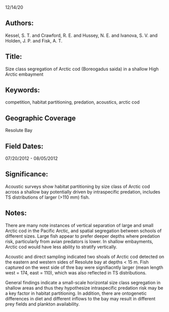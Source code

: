 12/14/20
## Authors:
Kessel, S. T. and Crawford, R. E.  and Hussey, N. E. and Ivanova, S. V. and Holden, J. P. and Fisk, A. T.
## Title:
Size class segregation of Arctic cod (Boreogadus saida) in a shallow High Arctic embayment
## Keywords:
competition, habitat partitioning, predation, acoustics, arctic cod
## Geographic Coverage
Resolute Bay
## Field Dates:
07/20/2012 - 08/05/2012
## Significance:
Acoustic surveys show habitat partitioning by size class of Arctic cod across a shallow bay potentially driven by intraspecific predation, includes TS distributions of larger (>110 mm) fish.

## Notes:
There are many note instances of vertical separation of large and small Arctic cod in the Pacific Arctic, and spatial segregation between schools of different sizes. Large fish appear to prefer deeper depths where predation risk, particularly from avian predators is lower. In shallow embayments, Arctic cod would have less ability to stratify vertically.

Acoustic and direct sampling indicated two shoals of Arctic cod detected on the eastern and western sides of Resolute bay at depths < 15 m. Fish captured on the west side of thre bay were signifiacntly larger (mean length west = 174, east = 110), which was also reflected in TS distributions.

General findings indicate a small-scale horizontal size class segregation in shallow areas and thus they hypothesize intraspecific predation risk may be a key factor in habitat partitioning. In addition, there are ontogenetic differences in diet and different inflows to the bay may result in different prey fields and plankton availability.

